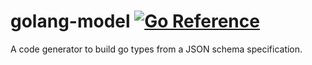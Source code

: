 # golang-model [![Go Reference](https://pkg.go.dev/badge/github.com//fredbi/core/genmodels/generators/golang-models.svg)](https://pkg.go.dev/github.com/fredbi/core/genmodels/generators/golang-models)

A code generator to build go types from a JSON schema specification.
